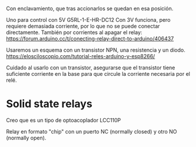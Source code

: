 Con enclavamiento, que tras accionarlos se quedan en esa posición.


Uno para control con 5V
G5RL-1-E-HR-DC12
Con 3V funciona, pero requiere demasiada corriente, por lo que no se puede conectar directamente.
También por corrientes al apagar el relay: https://forum.arduino.cc/t/conecting-relay-direct-to-arduino/406437

Usaremos un esquema con un transistor NPN, una resistencia y un diodo.
https://elosciloscopio.com/tutorial-reles-arduino-y-esp8266/

Cuidado al usarlo con un transistor, asegurarse que el transistor tiene suficiente corriente en la base para que circule la corriente necesaria por el relé.



# Solid state relays
Creo que es un tipo de optoacoplador
LCC110P

Relay en formato "chip" con un puerto NC (normally closed) y otro NO (normally open).
